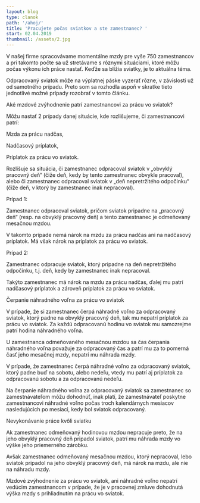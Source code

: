 ```yaml
---
layout: blog
type: clanok
path: '/ahoj/'
title: 'Pracujete počas sviatkov a ste zamestnanec? '
start: 02.04.2019
thumbnail: /assets/2.jpg
---
```

V našej firme spracovávame momentálne mzdy pre vyše 750 zamestnancov a pri takomto počte sa už stretávame s rôznymi situáciami, ktoré môžu počas výkonu ich práce nastať. Keďže sa blížia sviatky, je to aktuálna téma. 



Odpracovaný sviatok môže na výplatnej páske vyzerať rôzne, v závislosti už od samotného prípadu. Preto som sa rozhodla aspoň v skratke tieto jednotlivé možné prípady rozobrať v tomto článku.



Aké mzdové zvýhodnenie patrí zamestnancovi za prácu vo sviatok?



Môžu nastať 2 prípady danej situácie, kde rozlišujeme, či zamestnancovi patrí:



Mzda za prácu nadčas,

Nadčasový príplatok,

Príplatok za prácu vo sviatok.

Rozlišuje sa situácia, či zamestnanec odpracoval sviatok v „obvyklý pracovný deň“ (čiže deň, kedy by tento zamestnanec obvykle pracoval), alebo či zamestnanec odpracoval sviatok v „deň nepretržitého odpočinku“ (čiže deň, v ktorý by zamestnanec inak nepracoval).



Prípad 1:



Zamestnanec odpracoval sviatok, pričom sviatok pripadne na „pracovný deň“ (resp. na obvyklý pracovný deň) a tento zamestnanec je odmeňovaný mesačnou mzdou.



V takomto prípade nemá nárok na mzdu za prácu nadčas ani na nadčasový príplatok. Má však nárok na príplatok za prácu vo sviatok.



Prípad 2:



Zamestnanec odpracuje sviatok, ktorý pripadne na deň nepretržitého odpočinku, t.j. deň, kedy by zamestnanec inak nepracoval.



Takýto zamestnanec má nárok na mzdu za prácu nadčas, ďalej mu patrí nadčasový príplatok a zároveň príplatok za prácu vo sviatok.



Čerpanie náhradného voľna za prácu vo sviatok



V prípade, že si zamestnanec čerpá náhradné voľno za odpracovaný sviatok, ktorý padne na obvyklý pracovný deň, tak mu nepatrí príplatok za prácu vo sviatok. Za každú odpracovanú hodinu vo sviatok mu samozrejme patrí hodina náhradného voľna.



U zamestnanca odmeňovaného mesačnou mzdou sa čas čerpania náhradného voľna považuje za odpracovaný čas a patrí mu za to pomerná časť jeho mesačnej mzdy, nepatrí mu náhrada mzdy.



V prípade, že zamestnanec čerpá náhradné voľno za odpracovaný sviatok,  ktorý padne buď na sobotu, alebo nedeľu, vtedy mu patrí aj príplatok za odpracovanú sobotu a za odpracovanú nedeľu.



Na čerpanie náhradného voľna za odpracovaný sviatok sa zamestnanec so zamestnávateľom môžu dohodnúť, inak platí, že zamestnávateľ poskytne zamestnancovi náhradné voľno počas troch kalendárnych mesiacov nasledujúcich po mesiaci, kedy bol sviatok odpracovaný.



Nevykonávanie práce kvôli sviatku



Ak zamestnanec odmeňovaný hodinovou mzdou nepracuje preto, že na jeho obvyklý pracovný deň pripadol sviatok, patrí mu náhrada mzdy vo výške jeho priemerného zárobku.



Avšak zamestnanec odmeňovaný mesačnou mzdou, ktorý nepracoval, lebo sviatok pripadol na jeho obvyklý pracovný deň, má nárok na mzdu, ale nie na náhradu mzdy.



Mzdové zvýhodnenie za prácu vo sviatok, ani náhradné voľno nepatrí vedúcim zamestnancom v prípade, že je v pracovnej zmluve dohodnutá výška mzdy s prihliadnutím na prácu vo sviatok.
